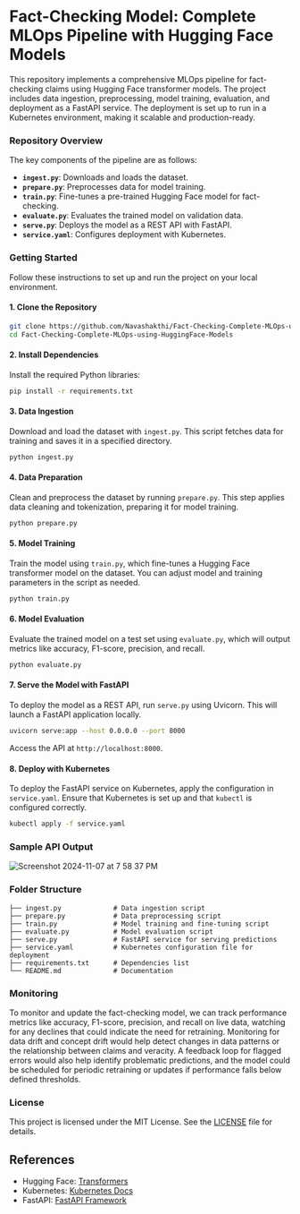 # Fact-Checking Model: Complete MLOps Pipeline with Hugging Face Models

This repository implements a comprehensive MLOps pipeline for fact-checking claims using Hugging Face transformer models. The project includes data ingestion, preprocessing, model training, evaluation, and deployment as a FastAPI service. The deployment is set up to run in a Kubernetes environment, making it scalable and production-ready.

### Repository Overview

The key components of the pipeline are as follows:
- **`ingest.py`**: Downloads and loads the dataset.
- **`prepare.py`**: Preprocesses data for model training.
- **`train.py`**: Fine-tunes a pre-trained Hugging Face model for fact-checking.
- **`evaluate.py`**: Evaluates the trained model on validation data.
- **`serve.py`**: Deploys the model as a REST API with FastAPI.
- **`service.yaml`**: Configures deployment with Kubernetes.

### Getting Started

Follow these instructions to set up and run the project on your local environment.

#### 1. Clone the Repository

```bash
git clone https://github.com/Navashakthi/Fact-Checking-Complete-MLOps-using-HuggingFace-Models.git
cd Fact-Checking-Complete-MLOps-using-HuggingFace-Models
```

#### 2. Install Dependencies

Install the required Python libraries:

```bash
pip install -r requirements.txt
```

#### 3. Data Ingestion

Download and load the dataset with `ingest.py`. This script fetches data for training and saves it in a specified directory.

```bash
python ingest.py
```

#### 4. Data Preparation

Clean and preprocess the dataset by running `prepare.py`. This step applies data cleaning and tokenization, preparing it for model training.

```bash
python prepare.py
```

#### 5. Model Training

Train the model using `train.py`, which fine-tunes a Hugging Face transformer model on the dataset. You can adjust model and training parameters in the script as needed.

```bash
python train.py
```

#### 6. Model Evaluation

Evaluate the trained model on a test set using `evaluate.py`, which will output metrics like accuracy, F1-score, precision, and recall.

```bash
python evaluate.py
```

#### 7. Serve the Model with FastAPI

To deploy the model as a REST API, run `serve.py` using Uvicorn. This will launch a FastAPI application locally.

```bash
uvicorn serve:app --host 0.0.0.0 --port 8000
```

Access the API at `http://localhost:8000`.

#### 8. Deploy with Kubernetes

To deploy the FastAPI service on Kubernetes, apply the configuration in `service.yaml`. Ensure that Kubernetes is set up and that `kubectl` is configured correctly.

```bash
kubectl apply -f service.yaml
```

### Sample API Output
![Screenshot 2024-11-07 at 7 58 37 PM](https://github.com/user-attachments/assets/fadfc0e6-76d4-4ee3-993c-154a05c7f89a)


### Folder Structure

```
├── ingest.py             # Data ingestion script
├── prepare.py            # Data preprocessing script
├── train.py              # Model training and fine-tuning script
├── evaluate.py           # Model evaluation script
├── serve.py              # FastAPI service for serving predictions
├── service.yaml          # Kubernetes configuration file for deployment
├── requirements.txt      # Dependencies list
└── README.md             # Documentation
```

### Monitoring

To monitor and update the fact-checking model, we can track performance metrics like accuracy, F1-score, precision, and recall on live data, watching for any declines that could indicate the need for retraining. Monitoring for data drift and concept drift would help detect changes in data patterns or the relationship between claims and veracity. A feedback loop for flagged errors would also help identify problematic predictions, and the model could be scheduled for periodic retraining or updates if performance falls below defined thresholds.

### License

This project is licensed under the MIT License. See the [LICENSE](LICENSE) file for details.

## References

- Hugging Face: [Transformers](https://github.com/huggingface/transformers)
- Kubernetes: [Kubernetes Docs](https://kubernetes.io/docs/)
- FastAPI: [FastAPI Framework](https://fastapi.tiangolo.com/)
